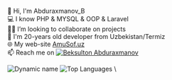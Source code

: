 👋 Hi, I'm Abduraxmanov_B \
💻 I know PHP & MYSQL & OOP & Laravel \
👨‍💻 I’m looking to collaborate on projects \
💬 I'm 20-years old developer from Uzbekistan/Termiz \
🌐 My web-site [AmuSof.uz](http://amusoft.uz) \
📫 Reach me on [![Beksulton Abduraxmanov](https://img.shields.io/badge/abduraxmanov-070-30302f?style=flat&logo=telegram)](https://t.me/abb_tuit) 


![Dynamic name](https://github-readme-stats.vercel.app/api?username=abduraxmanov-070&show_icons=true&theme=radical) 
![Top Languages](https://github-readme-stats.vercel.app/api/top-langs/?username=abduraxmanov-070&layout=compact&theme=radical) \

